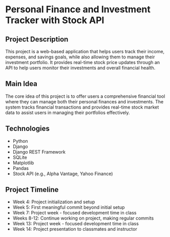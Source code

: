 # Personal Finance and Investment Tracker with Stock API

## Project Description
This project is a web-based application that helps users track their income, expenses, and savings goals, while also allowing them to manage their investment portfolio. It provides real-time stock price updates through an API to help users monitor their investments and overall financial health.

## Main Idea
The core idea of this project is to offer users a comprehensive financial tool where they can manage both their personal finances and investments. The system tracks financial transactions and provides real-time stock market data to assist users in managing their portfolios effectively.

## Technologies
- Python
- Django
- Django REST Framework
- SQLite
- Matplotlib
- Pandas
- Stock API (e.g., Alpha Vantage, Yahoo Finance)

## Project Timeline
- Week 4: Project initialization and setup
- Week 5: First meaningful commit beyond initial setup
- Week 7: Project week - focused development time in class
- Weeks 8-12: Continue working on project, making regular commits
- Week 13: Project week - focused development time in class
- Week 14: Project presentation to classmates and instructor
